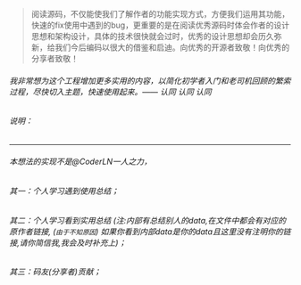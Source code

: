  
 
 >阅读源码，不仅能使我们了解作者的功能实现方式，方便我们运用其功能，快速的fix使用中遇到的bug，更重要的是在阅读优秀源码时体会作者的设计思想和架构设计，具体的技术很快就会过时，优秀的设计思想却会历久弥新，给我们今后编码以很大的借鉴和启迪。向优秀的开源者致敬！向优秀的分享者致敬！
 
 
 
 
 ###### 我非常想为这个工程增加更多实用的内容，以简化初学者入门和老司机回顾的繁索过程，尽快切入主题，快速使用起来。—— 认同 认同 认同
 
 
 
 ###### 说明：
 ***
 
 ###### 本想法的实现不是@CoderLN一人之力，  
 
 ###### 其一：个人学习遇到使用总结；  
 
 ###### 其二：个人学习看到实用总结 (注:内部有总结别人的data,在文件中都会有对应的原作者链接, (`由于不知原因`) 如果你看到内部data是你的data且这里没有注明你的链接,请你简信我,我会及时补充上)；  
 
 ###### 其三：码友(分享者)贡献；
 
 
 
 
 
 
 
 
 
 
 
 
 
 
